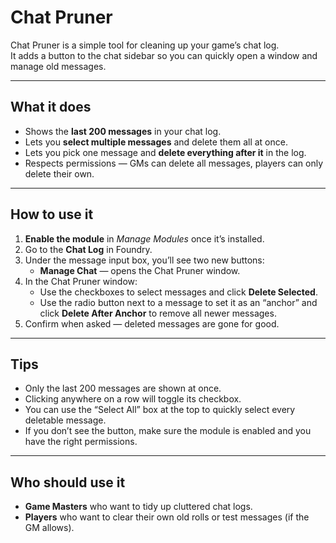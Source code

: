 # Chat Pruner

Chat Pruner is a simple tool for cleaning up your game’s chat log.  
It adds a button to the chat sidebar so you can quickly open a window and manage old messages.

---

## What it does

- Shows the **last 200 messages** in your chat log.  
- Lets you **select multiple messages** and delete them all at once.  
- Lets you pick one message and **delete everything after it** in the log.  
- Respects permissions — GMs can delete all messages, players can only delete their own.

---

## How to use it

1. **Enable the module** in *Manage Modules* once it’s installed.  
2. Go to the **Chat Log** in Foundry.  
3. Under the message input box, you’ll see two new buttons:  
   - **Manage Chat** — opens the Chat Pruner window.
4. In the Chat Pruner window:  
   - Use the checkboxes to select messages and click **Delete Selected**.  
   - Use the radio button next to a message to set it as an “anchor” and click **Delete After Anchor** to remove all newer messages.  
5. Confirm when asked — deleted messages are gone for good.

---

## Tips

- Only the last 200 messages are shown at once.  
- Clicking anywhere on a row will toggle its checkbox.  
- You can use the “Select All” box at the top to quickly select every deletable message.  
- If you don’t see the button, make sure the module is enabled and you have the right permissions.

---

## Who should use it

- **Game Masters** who want to tidy up cluttered chat logs.  
- **Players** who want to clear their own old rolls or test messages (if the GM allows).
